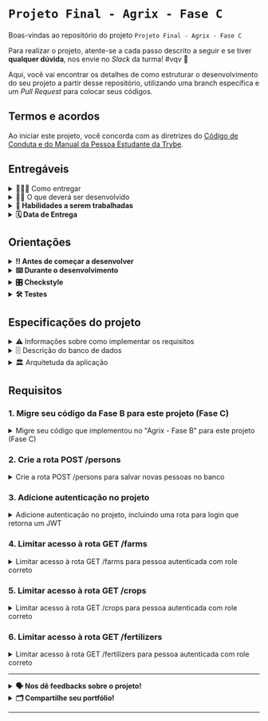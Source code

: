 # `Projeto Final - Agrix - Fase C`

Boas-vindas ao repositório do projeto `Projeto Final - Agrix - Fase C`

Para realizar o projeto, atente-se a cada passo descrito a seguir e se tiver **qualquer dúvida**,
nos envie no _Slack_ da turma! #vqv 🚀

Aqui, você vai encontrar os detalhes de como estruturar o desenvolvimento do seu projeto a partir
desse repositório, utilizando uma branch específica e um _Pull Request_ para colocar seus códigos.

## Termos e acordos

Ao iniciar este projeto, você concorda com as diretrizes
do [Código de Conduta e do Manual da Pessoa Estudante da Trybe](https://app.betrybe.com/learn/student-manual/codigo-de-conduta-da-pessoa-estudante).

## Entregáveis

<details>
  <summary>🤷🏽‍♀️ Como entregar</summary><br />

Para entregar o seu projeto, você deverá criar um _Pull Request_ neste repositório.

Lembre-se que você pode consultar nosso conteúdo
sobre [Git & GitHub](https://app.betrybe.com/learn/course/5e938f69-6e32-43b3-9685-c936530fd326/module/fc998c60-386e-46bc-83ca-4269beb17e17/section/fe827a71-3222-4b4d-a66f-ed98e09961af/day/1a530297-e176-4c79-8ed9-291ae2950540/lesson/2b2edce7-9c49-4907-92a2-aa571f823b79)
e nosso [Blog - Git & GitHub](https://blog.betrybe.com/tecnologia/git-e-github/) sempre que
precisar!
</details>

<details>
  <summary>👨‍💻 O que deverá ser desenvolvido</summary><br />

Chegamos à Fase C do projeto Agrix! Agora que temos um projeto funcional, precisamos começar a nos preocupar com aspectos de segurança. Vamos lá!
</details>

<details>
  <summary><strong>📝 Habilidades a serem trabalhadas</strong></summary>

Neste projeto, verificamos se você é capaz de:

- Aplicar o conhecimento sobre Spring Security para adicionar autenticação ao projeto.
- Garantir que diferentes rotas atenda a regras específicas de autorização. 

</details>

<details>
<summary><strong>🗓 Data de Entrega</strong></summary>

- Este projeto é individual
- Serão `2` dias de projeto
- Data de entrega para avaliação regular do projeto: `06/09/2023 14:00`

</details>

## Orientações

<details>

   <summary><strong>‼ Antes de começar a desenvolver </strong></summary>

1. Clone o repositório

- Use o comando: `git clone <url do repositório>`
- Entre na pasta do repositório que você acabou de clonar:
    - `cd <nome do repositório>`

2. Instale as dependências

- `mvn install -DskipTests`

3. Crie uma branch a partir da branch `main`

- Verifique que você está na branch `main`
    - Exemplo: `git branch`
- Se você não estiver, mude para a branch `main`
    - Exemplo: `git checkout main`
- Agora, crie uma branch à qual você vai submeter os `commits` do seu projeto:
    - Você deve criar uma branch no seguinte formato: `nome-sobrenome-nome-do-projeto`;
    - Exemplo: `git checkout -b maria-soares-lessons-learned`

4. Crie na raiz do projeto os arquivos que você precisará desenvolver:

- Verifique que você está na raiz do projeto:
    - Exemplo: `pwd` -> o retorno vai ser algo tipo
      _/Users/maria/code/**sd-0x-project-lessons-learned**_
- Crie os arquivos index.html e style.css:
    - Exemplo: `touch index.html style.css`

5. Adicione as mudanças ao _stage_ do Git e faça um `commit`

- Verifique que as mudanças ainda não estão no _stage_:
    - Exemplo: `git status` (devem aparecer listados os novos arquivos em vermelho)
- Adicione o novo arquivo ao _stage_ do Git:
    - Exemplo:
        - `git add .` (adicionando todas as mudanças - _que estavam em vermelho_ - ao stage do Git)
        - `git status` (devem aparecer listados os arquivos em verde)
- Faça o `commit` inicial:
    - Exemplo:
        - `git commit -m 'iniciando o projeto. VAMOS COM TUDO :rocket:'` (fazendo o primeiro commit)
        - `git status` (deve aparecer uma mensagem tipo _nothing to commit_ )

6. Adicione a sua branch com o novo `commit` ao repositório remoto

- Usando o exemplo anterior: `git push -u origin maria-soares-lessons-learned`

7. Crie um novo `Pull Request` _(PR)_

- Vá até a página de _Pull Requests_
  do [repositório no GitHub](https://github.com/tryber/sd-0x-project-lessons-learned/pulls)
    - Clique no botão verde _"New pull request"_
    - Clique na caixa de seleção _"Compare"_ e escolha a sua branch **com atenção**
- Coloque um título para o seu _Pull Request_
    - Exemplo: _"Cria tela de busca"_
- Clique no botão verde _"Create pull request"_

- Adicione uma descrição para o _Pull Request_, um título nítido que o identifique, e clique no
  botão verde _"Create pull request"_

 <img width="1335" alt="Exemplo de pull request" src="https://user-images.githubusercontent.com/42356399/166255109-b95e6eb4-2503-45e5-8fb3-cf7caa0436e5.png">

- Volte até a [página de _Pull
  Requests_ do repositório](https://github.com/tryber/sd-0x-project-lessons-learned/pulls) e confira
  que o seu _Pull Request_ está criado

</details>

<details>

<summary><strong>⌨️ Durante o desenvolvimento</strong></summary>

Faça `commits` das alterações que você fizer no código regularmente, pois assim você garante
visibilidade para o time da Trybe e treina essa prática para o mercado de trabalho :) ;

- Lembre-se de sempre após um (ou alguns) `commits` atualizar o repositório remoto;
- Os comandos que você utilizará com mais frequência são:
    - `git status` _(para verificar o que está em vermelho - fora do stage - e o que está em verde -
      no stage)_;
    - `git add` _(para adicionar arquivos ao stage do Git)_;
    - `git commit` _(para criar um commit com os arquivos que estão no stage do Git)_;
    - `git push -u origin nome-da-branch` _(para enviar o commit para o repositório remoto na
      primeira vez que fizer o `push` de uma nova branch)_;
    - `git push` _(para enviar o commit para o repositório remoto após o passo anterior)_.

</details>

<details>
<summary><strong>🎛 Checkstyle</strong></summary>

Para garantir a qualidade do código, vamos utilizar neste projeto o `Checkstyle`. Assim o código
estará alinhado com as boas práticas de desenvolvimento, sendo mais legível e de fácil manutenção!
Para poder rodar o `Checkstyle` certifique-se de ter executado o comando `mvn install` dentro do
repositório.

Para rodá-los localmente no repositório, execute os comandos abaixo:

```bash
mvn checkstyle:check
```

Se a análise do `Checkstyle` encontrar problemas no seu código, tais problemas serão mostrados no
seu terminal. Se não houver problema no seu código, nada será impresso no seu terminal.

Você pode também instalar o plugin do `Checkstyle` na sua `IDE`. Para isso, volte na primeira seção
do conteúdo.

⚠️ **PULL REQUESTS COM ISSUES NO `Checkstyle` NÃO SERÃO AVALIADAS. ATENTE-SE PARA RESOLVÊ-LAS ANTES
DE FINALIZAR O DESENVOLVIMENTO!** ⚠️

</details>

<details>
<summary><strong>🛠 Testes</strong></summary>

Para executar todos os testes basta rodar o comando:

```bash
mvn test
```

Para executar apenas uma classe de testes:

```bash
mvn test -Dtest="TestClassName"
```

</details>

## Especificações do projeto

<details>
<summary> ⚠️ Informações sobre como implementar os requisitos</summary><br>

Os testes deste projeto são, de maneira geral, testes de integração. Cada teste fará diversas chamadas à sua API e validará a resposta e o comportamento da aplicação, mas sem restringir implementações específicas de classes e métodos.

Por isso, neste projeto você terá maior liberdade para estruturar e implementar sua aplicação da forma que escolher, desde que atenda aos requisitos pedidos e algumas especificações que serão explicadas aqui.

Uma das restrições é que o projeto deve ser implementado utilizando o ecossistema Spring (Spring Boot, Spring Web, Spring Data, etc). Você pode utilizar outras bibliotecas e ferramentas se desejar, mas garanta que elas são compatíveis com o Spring e com os testes do projeto.
</details>

<details>
<summary>🗄️ Descrição do banco de dados</summary><br>

O banco de dados continua com o diagrama da Fase B:

![Modelo de tabelas](images/agrix-tabelas-fase-b.png)

Nesse modelos, temos as seguintes tabelas:
- `farm`: representa uma fazenda
- `crop`: representa uma plantação, e está em relacionamento `n:1` ("muitos para um") com a tabela `farm`
  - Esta tabela recebeu alguns campos a mais, que guardam datas, e que precisarão ser considerados durante o desenvolvimento da Fase B.
- `fertilizer`: esta nova tabela representa um fertilizante, e está em um relacionamento `n:n` ("muitos para muitos") com a tabela `crop`. Esse relacionamento é realizado através da tabela `crop_fertilizer`.

A diferença agora é que precisamos integrar o código para controle de pessoas ao restante da nossa aplicação.

Alguns elementos importantes a considerar sobre a implementação da camada de persistência e do banco de dados:
- Apesar do nome das tabelas e colunas (com seus tipos) não precisarem ser exatamente esses, os testes do projeto chamarão sua API usando requisições e esperam respostas baseados nesse modelo.
- Os testes do projeto não esperam um banco de dados específico. No entanto, sugerimos que você utilize o MySQL como banco de dados.
- Os testes do projeto utilizam um banco "mockado" em memória do tipo H2. Isso não deve afetar sua implementação, mas tome cuidado ao utilizar funcionalidades muito específicas de um determinado tipo de banco de dados e que não sejam compatíveis com os testes.
</details>

<details>
<summary>🏛️ Arquitetuda da aplicação</summary><br>

Como dito, neste projeto você terá maior liberdade para escolher como vai estruturar e implementar sua aplicação. Algumas dicas e recomendações:

- O projeto não possui uma estrutura pré-definida de pacotes (com algumas exceções). Ainda assim, recomendamos que você cuide para ter uma boa organização e divisão de pacotes. Na dúvida, se inspire no que você viu no conteúdo ou nos projetos anteriores.
- Da mesma maneira, não há exigência de uma arquitetura específica de camadas. No entanto, uma boa arquitetura pode ajudar a garantir não só uma maior qualidade de código, como também facilitar para você realizar manutenção e aprimoramentos posteriormente.
- Sugerimos que você considere utilizar os padrões e boas práticas que tem visto no conteúdo, aulas e projetos. Mas sinta-se à vontade também para estudar e pensar em como pode melhorar e expandir a forma com que estrutura seu código.

Por fim, a mensagem que deixamos é: aproveite a oportunidade para desenvolver mais sua capacidade de estruturar e construir uma aplicação!

</details>

## Requisitos

### 1. Migre seu código da Fase B para este projeto (Fase C)

<details>
  <summary>Migre seu código que implementou no "Agrix - Fase B" para este projeto (Fase C)</summary><br />

Neste requisito, você deverá trazer todo o código que você implementou durante o "Agrix - Fase B" para este projeto (Agrix - Fase C).

Tome cuidado especial com:
 - `pom.xml`: o `pom.xml` inicial das Fase C não é igual ao `pom.xml` da Fase B, então você não pode simplesmente substituílo. Cuide para transferir apenas as dependências que você incluiu, sem alterar as outras configurações do projeto.
 
Durante os testes deste requisito, serão validadas as seguites rotas:
 - GET `/farms`
 - GET `/crops`
 - GET `/fertilizers`

Você precisará trazer todo o código que você implementou na fase anterior para conseguir finalizar esta fase.

</details>

### 2. Crie a rota POST /persons

<details>
  <summary>Crie a rota POST /persons para salvar novas pessoas no banco</summary><br />

Neste requisito você vai criar uma rota para integrar a API com o código que foi adquirido e testado na fase anterior, localizado no pacote `com.betrybe.agrix.ebytr.staff`.

Se quiser, nesta fase você já pode refatorar o código desse pacote e mover ele para seguir a organização do restante da sua aplicação.

A definição da rota é:
- `/persons` (`POST`)
    - deve receber o no corpo da requisição:
      - `username`
      - `password`
      - `roles` (conforme definito no enum `Role`, disponibilizado com o código)
    - deve criar a pessoa com os dados passados
    - deve responder com os campos `id`, `username` e `role` (mas não `password`)

<details>
  <summary>🔍 Formato/exemplo de requisição e resposta</summary><br />

Exemplo de requisição na rota POST `/persons`:

```json
{
  "username": "zerocool",
  "password": "senhasecreta",
  "role": "ADMIN"
}
```

Exemplo de resposta:

```json
{
  "id": 1,
  "username": "zerocool",
  "role": "ADMIN"
}
```

</details>

</details>

### 3. Adicione autenticação no projeto

<details>
  <summary>Adicione autenticação no projeto, incluindo uma rota para login que retorna um JWT</summary><br />

Neste requisito você deverá configurar o Spring Security e implementar no seu projeto a autenticação por usuário e senha.

Você deverá:
1. Garantir acesso público (ou seja, desprotegido) aos endpoints:
    - POST `/persons` (criado acima, para permitir cadastro de novas pessoas)
    - POST `/auth/login` (será criado abaixo, para permitir login) 
2. Criar a rota POST `/auth/login`:
    - deve receber o `username` e `password` no corpo da requisição
    - deve validar os dados passados utilizando as pessoas que foram criadas pela rota `/persons`
    - caso os dados estejam incorretos, deve retornar status 403
    - caso os dados estejam corretos, deve retornar um campo `token` contendo um JWT gerado

<details>
  <summary>🔍 Formato/exemplo de requisição e resposta</summary><br />

Exemplo de requisição na rota POST `/auth/login` (suppondo que os dados estejam corretos):

```json
{
  "username": "zerocool",
  "password": "senhasecreta"
}
```

Exemplo de resposta:

```json
{
  "token": "eyJhbGciOiJIUzI1NiIsInR5cCI6IkpXVCJ9.eyJpc3MiOiJhZ3JpeCIsInN1YiI6Im1ycm9ib3QiLCJleHAiOjE2ODk5ODY2NTN9.lyha4rMcMhFd_ij-farGCXuJy-1Tun1IpJd5Ot6z_5w"
}
```

</details>

</details>

### 4. Limitar acesso à rota GET /farms

<details>
  <summary>Limitar acesso à rota GET /farms para pessoa autenticada com role correto</summary><br />

Neste requisito você deve limitar o acesso à rota GET `/farms` para que apenas uma pessoa autenticada com role `USER`, `MANAGER` ou `ADMIN` possa acessar.

Você deve retornar status 403 caso a pessoa não tenha permissões corretas. Do contrário, a rota deve retornar a resposta usual.

</details>

### 5. Limitar acesso à rota GET /crops

<details>
  <summary>Limitar acesso à rota GET /crops para pessoa autenticada com role correto</summary><br />

Neste requisito você deve limitar o acesso à rota GET `/farms` para que apenas uma pessoa autenticada com role `MANAGER` ou `ADMIN` possa acessar.

Você deve retornar status 403 caso a pessoa não tenha permissões corretas. Do contrário, a rota deve retornar a resposta usual.

</details>

### 6. Limitar acesso à rota GET /fertilizers

<details>
  <summary>Limitar acesso à rota GET /fertilizers para pessoa autenticada com role correto</summary><br />

Neste requisito você deve limitar o acesso à rota GET `/farms` para que apenas uma pessoa autenticada com role `ADMIN` possa acessar.

Você deve retornar status 403 caso a pessoa não tenha permissões corretas. Do contrário, a rota deve retornar a resposta usual.

</details>

---

<details>
<summary><strong>🗣 Nos dê feedbacks sobre o projeto!</strong></summary>

Ao finalizar e submeter o projeto, não se esqueça de avaliar sua experiência preenchendo o
formulário.
**Leva menos de 3 minutos!**

[Formulário de avaliação do projeto](https://be-trybe.typeform.com/to/ZTeR4IbH#cohort_hidden=CH26-JAVA&template=betrybe/java-0x-projeto-final-agrix-fase-c)

</details>

<details>
<summary><strong>🗂 Compartilhe seu portfólio!</strong></summary>

Você sabia que o LinkedIn é a principal rede social profissional e compartilhar o seu aprendizado lá
é muito importante para quem deseja construir uma carreira de sucesso? Compartilhe esse projeto no
seu LinkedIn, marque o perfil da Trybe (@trybe) e mostre para a sua rede toda a sua evolução.

</details>

---

<!-- mdi versão 1.1 projeto ⚠️ não exclua esse comentário -->
